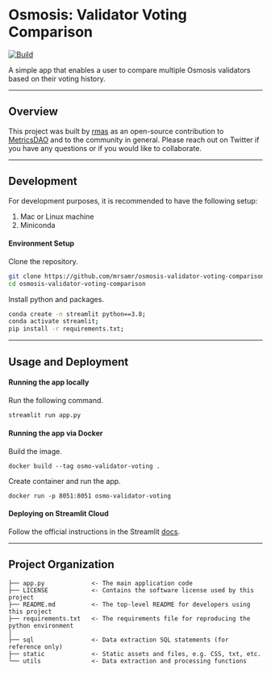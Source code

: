 Osmosis: Validator Voting Comparison
===================================

[![Build](https://github.com/mrsamr/osmosis-validator-voting-comparison/actions/workflows/build.yml/badge.svg)](https://github.com/mrsamr/osmosis-validator-voting-comparison/actions/workflows/build.yml)


A simple app that enables a user to compare multiple Osmosis validators based on their voting history.

---

Overview
--------

This project was built by [rmas](https://twitter.com/rmas_11) as an open-source contribution to [MetricsDAO](https://metricsdao.xyz) and to the community in general. Please reach out on Twitter if you have any questions or if you would like to collaborate.

---

Development
-----------
For development purposes, it is recommended to have the following setup:

1. Mac or Linux machine
1. Miniconda

#### Environment Setup

Clone the repository.

```sh
git clone https://github.com/mrsamr/osmosis-validator-voting-comparison.git;
cd osmosis-validator-voting-comparison
```

Install python and packages.

```sh
conda create -n streamlit python==3.8;
conda activate streamlit;
pip install -r requirements.txt;
```

---

Usage and Deployment
--------------------

#### Running the app locally

Run the following command.

```sh
streamlit run app.py
```

#### Running the app via Docker

Build the image.
```
docker build --tag osmo-validator-voting .
```

Create container and run the app.
```
docker run -p 8051:8051 osmo-validator-voting
```

#### Deploying on Streamlit Cloud

Follow the official instructions in the Streamlit [docs](https://docs.streamlit.io/streamlit-community-cloud/get-started/deploy-an-app).

---

Project Organization
--------------------

```
├── app.py             <- The main application code
├── LICENSE            <- Contains the software license used by this project
├── README.md          <- The top-level README for developers using this project
├── requirements.txt   <- The requirements file for reproducing the python environment
│
├── sql                <- Data extraction SQL statements (for reference only)
├── static             <- Static assets and files, e.g. CSS, txt, etc.
└── utils              <- Data extraction and processing functions
```
